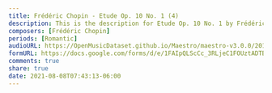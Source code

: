 ```yaml
---
title: Frédéric Chopin - Etude Op. 10 No. 1 (4)
description: This is the description for Etude Op. 10 No. 1 by Frédéric Chopin
composers: [Frédéric Chopin]
periods: [Romantic]
audioURL: https://OpenMusicDataset.github.io/Maestro/maestro-v3.0.0/2015/MIDI-Unprocessed_R1_D2-13-20_mid--AUDIO-from_mp3_20_R1_2015_wav--3.midi
formURL: https://docs.google.com/forms/d/e/1FAIpQLScCc_3RLjeC1FOUztADTBebDyy_UDT6c7b6ZprD6HWoLAy-sA/viewform
comments: true
share: true
date: 2021-08-08T07:43:13-06:00
---
```

